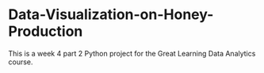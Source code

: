 # Data-Visualization-on-Honey-Production
This is a week 4 part 2 Python project for the Great Learning Data Analytics course.
